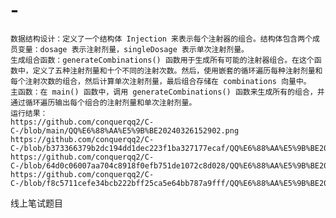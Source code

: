 # -
    数据结构设计：定义了一个结构体 Injection 来表示每个注射器的组合。结构体包含两个成员变量：dosage 表示注射剂量，singleDosage 表示单次注射剂量。
    生成组合函数：generateCombinations() 函数用于生成所有可能的注射器组合。在这个函数中，定义了五种注射剂量和十个不同的注射次数。然后，使用嵌套的循环遍历每种注射剂量和每个注射次数的组合，然后计算单次注射剂量，最后组合存储在 combinations 向量中。
    主函数：在 main() 函数中，调用 generateCombinations() 函数来生成所有的组合，并通过循环遍历输出每个组合的注射剂量和单次注射剂量。
    运行结果：
    https://github.com/conquerqq2/C-C-/blob/main/QQ%E6%88%AA%E5%9B%BE20240326152902.png
    https://github.com/conquerqq2/C-C-/blob/b373366379b2dc194dd1dec223f1ba327177ecaf/QQ%E6%88%AA%E5%9B%BE20240326152832.png
    https://github.com/conquerqq2/C-C-/blob/64d0c06007aa704c8918f0efb751de1072c8d028/QQ%E6%88%AA%E5%9B%BE20240326152816.png
    https://github.com/conquerqq2/C-C-/blob/f8c5711cefe34bcb222bff25ca5e64bb787a9fff/QQ%E6%88%AA%E5%9B%BE20240326152755.png
线上笔试题目
